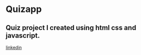 # Quizapp 
## Quiz project I created using html css and javascript.
[linkedin](https://www.linkedin.com/in/muhammed-yigit-ozgul-b98195250)